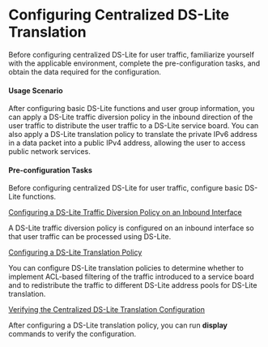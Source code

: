 Configuring Centralized DS-Lite Translation
===========================================

Before configuring centralized DS-Lite for user traffic, familiarize yourself with the applicable environment, complete the pre-configuration tasks, and obtain the data required for the configuration.

#### Usage Scenario

After configuring basic DS-Lite functions and user group information, you can apply a DS-Lite traffic diversion policy in the inbound direction of the user traffic to distribute the user traffic to a DS-Lite service board. You can also apply a DS-Lite translation policy to translate the private IPv6 address in a data packet into a public IPv4 address, allowing the user to access public network services.


#### Pre-configuration Tasks

Before configuring centralized DS-Lite for user traffic, configure basic DS-Lite functions.


[Configuring a DS-Lite Traffic Diversion Policy on an Inbound Interface](../../../../software/nev8r10_vrpv8r16/user/ne/dc_ne_ds-lite_cfg_0024.html)

A DS-Lite traffic diversion policy is configured on an inbound interface so that user traffic can be processed using DS-Lite.

[Configuring a DS-Lite Translation Policy](../../../../software/nev8r10_vrpv8r16/user/ne/dc_ne_ds-lite_cfg_0025.html)

You can configure DS-Lite translation policies to determine whether to implement ACL-based filtering of the traffic introduced to a service board and to redistribute the traffic to different DS-Lite address pools for DS-Lite translation.

[Verifying the Centralized DS-Lite Translation Configuration](../../../../software/nev8r10_vrpv8r16/user/ne/dc_ne_ds-lite_cfg_0026.html)

After configuring a DS-Lite translation policy, you can run **display** commands to verify the configuration.